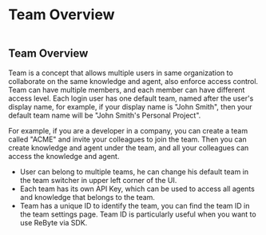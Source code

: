 # Team Overview

<figure><img src="../.gitbook/assets/Screenshot 2023-10-09 at 10.09.47 AM.png" alt=""><figcaption></figcaption></figure>

## Team Overview

Team is a concept that allows multiple users in same organization to collaborate on the same knowledge and agent, also enforce access control. Team can have multiple members, and each member can have different access level. Each login user has one default team, named after the user's display name, for example, if your display name is "John Smith", then your default team name will be "John Smith's Personal Project".

For example, if you are a developer in a company, you can create a team called "ACME" and invite your colleagues to join the team. Then you can create knowledge and agent under the team, and all your colleagues can access the knowledge and agent.

* User can belong to multiple teams, he can change his default team in the team switcher in upper left corner of the UI.
* Each team has its own API Key, which can be used to access all agents and knowledge that belongs to the team.
* Team has a unique ID to identify the team, you can find the team ID in the team settings page. Team ID is particularly useful when you want to use ReByte via SDK.
